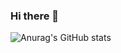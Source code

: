 ### Hi there 👋
![Anurag's GitHub stats](https://github-readme-stats.vercel.app/api?username=BOumaima&show_icons=true&theme=gruvbox)
